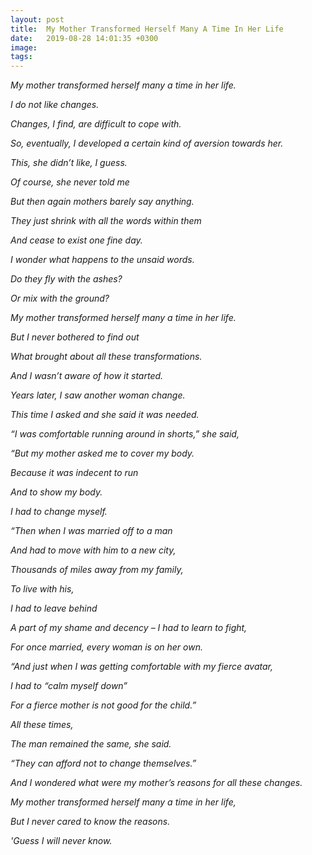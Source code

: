 ```yaml
---
layout: post
title:  My Mother Transformed Herself Many A Time In Her Life
date:   2019-08-28 14:01:35 +0300
image:  
tags:   
---
```


*My mother transformed herself many a time in her life.*

*I do not like changes.*

*Changes,  I find, are difficult to cope with.*

*So, eventually,  I developed a certain kind of aversion towards her.*


*This, she didn’t like, I guess.*

*Of course, she never told me*

*But then again mothers barely say anything.*

*They just shrink with all the words within them*

*And cease to exist one fine day.*


*I wonder what happens to the unsaid words.*

*Do they fly with the ashes?*

*Or mix with the ground?*


*My mother transformed herself many a time in her life.*

*But I never bothered to find out*

*What brought about all these transformations.*

*And I wasn’t aware of how it started.*


*Years later, I saw another woman change.*

*This time I asked and she said it was needed.*


*“I was comfortable running around in shorts,” she said,*

*“But my mother asked me to cover my body.*

*Because it was indecent to run*

*And to show my body.*

*I had to change myself.*


*“Then when I was married off to a man*

*And had to move with him to a new city,*

*Thousands of miles away from my family,*

*To live with his,*

*I had to leave behind*

*A part of my shame and decency – I had to learn to fight,*

*For once married, every woman is on her own.*


*“And just when I was getting comfortable with my fierce avatar,*

*I had to “calm myself down”*

*For a fierce mother is not good for the child.”*



*All these times,*

*The man remained the same, she said.*

*“They can afford not to change themselves.”*


*And I wondered what were my mother’s reasons for all these changes.*


*My mother transformed herself many a time in her life,*

*But I never cared to know the reasons.*

*'Guess I will never know.*
